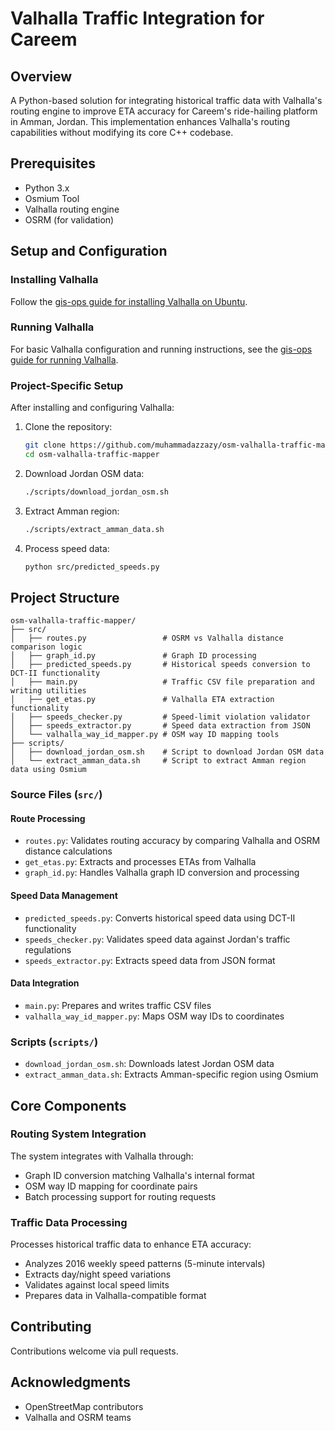 # Valhalla Traffic Integration for Careem

## Overview
A Python-based solution for integrating historical traffic data with Valhalla's routing engine to improve ETA accuracy for Careem's ride-hailing platform in Amman, Jordan. This implementation enhances Valhalla's routing capabilities without modifying its core C++ codebase.

## Prerequisites
- Python 3.x
- Osmium Tool
- Valhalla routing engine
- OSRM (for validation)

## Setup and Configuration
### Installing Valhalla
Follow the [gis-ops guide for installing Valhalla on Ubuntu](https://gis-ops.com/valhalla-part-1-how-to-install-on-ubuntu/#Introduction).

### Running Valhalla
For basic Valhalla configuration and running instructions, see the [gis-ops guide for running Valhalla](https://gis-ops.com/valhalla-part-2-how-to-run-valhalla-on-ubuntu/).

### Project-Specific Setup
After installing and configuring Valhalla:
1. Clone the repository:
   ```bash
   git clone https://github.com/muhammadazzazy/osm-valhalla-traffic-mapper.git
   cd osm-valhalla-traffic-mapper
   ```
2. Download Jordan OSM data:
   ```bash
   ./scripts/download_jordan_osm.sh
   ```
3. Extract Amman region:
   ```bash
   ./scripts/extract_amman_data.sh
   ```
4. Process speed data:
   ```bash
   python src/predicted_speeds.py
   ```

## Project Structure
```
osm-valhalla-traffic-mapper/
├── src/
│   ├── routes.py                 # OSRM vs Valhalla distance comparison logic
│   ├── graph_id.py               # Graph ID processing
│   ├── predicted_speeds.py       # Historical speeds conversion to DCT-II functionality
│   ├── main.py                   # Traffic CSV file preparation and writing utilities 
│   ├── get_etas.py               # Valhalla ETA extraction functionality
│   ├── speeds_checker.py         # Speed-limit violation validator
│   ├── speeds_extractor.py       # Speed data extraction from JSON
│   └── valhalla_way_id_mapper.py # OSM way ID mapping tools
├── scripts/
│   ├── download_jordan_osm.sh    # Script to download Jordan OSM data
│   └── extract_amman_data.sh     # Script to extract Amman region data using Osmium
```

### Source Files (`src/`)
#### Route Processing
- `routes.py`: Validates routing accuracy by comparing Valhalla and OSRM distance calculations
- `get_etas.py`: Extracts and processes ETAs from Valhalla
- `graph_id.py`: Handles Valhalla graph ID conversion and processing

#### Speed Data Management
- `predicted_speeds.py`: Converts historical speed data using DCT-II functionality
- `speeds_checker.py`: Validates speed data against Jordan's traffic regulations
- `speeds_extractor.py`: Extracts speed data from JSON format

#### Data Integration
- `main.py`: Prepares and writes traffic CSV files
- `valhalla_way_id_mapper.py`: Maps OSM way IDs to coordinates

### Scripts (`scripts/`)
- `download_jordan_osm.sh`: Downloads latest Jordan OSM data
- `extract_amman_data.sh`: Extracts Amman-specific region using Osmium

## Core Components
### Routing System Integration
The system integrates with Valhalla through:
- Graph ID conversion matching Valhalla's internal format
- OSM way ID mapping for coordinate pairs
- Batch processing support for routing requests

### Traffic Data Processing
Processes historical traffic data to enhance ETA accuracy:
- Analyzes 2016 weekly speed patterns (5-minute intervals)
- Extracts day/night speed variations
- Validates against local speed limits
- Prepares data in Valhalla-compatible format

## Contributing
Contributions welcome via pull requests.

## Acknowledgments
- OpenStreetMap contributors
- Valhalla and OSRM teams
